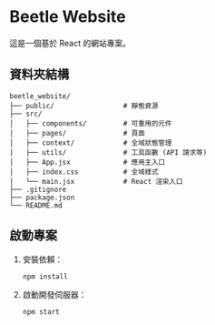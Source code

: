 # Beetle Website

這是一個基於 React 的網站專案。

## 資料夾結構

```
beetle_website/
├── public/                 # 靜態資源
├── src/
│   ├── components/         # 可重用的元件
│   ├── pages/              # 頁面
│   ├── context/            # 全域狀態管理
│   ├── utils/              # 工具函數 (API 請求等)
│   ├── App.jsx             # 應用主入口
│   ├── index.css           # 全域樣式
│   └── main.jsx            # React 渲染入口
├── .gitignore
├── package.json
└── README.md
```

## 啟動專案

1. 安裝依賴：
   ```
   npm install
   ```

2. 啟動開發伺服器：
   ```
   npm start
   ```